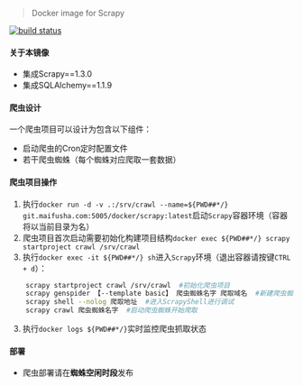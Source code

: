 > Docker image for Scrapy

[![build status](https://git.maifusha.com/docker/scrapy/badges/master/build.svg)](https://git.maifusha.com/docker/scrapy/commits/master)

#### 关于本镜像
* 集成Scrapy==1.3.0
* 集成SQLAlchemy==1.1.9

#### 爬虫设计
一个爬虫项目可以设计为包含以下组件：
* 启动爬虫的Cron定时配置文件
* 若干爬虫蜘蛛（每个蜘蛛对应爬取一套数据）

#### 爬虫项目操作
1. 执行`docker run -d -v .:/srv/crawl --name=${PWD##*/} git.maifusha.com:5005/docker/scrapy:latest`启动`Scrapy`容器环境（容器将以当前目录为名）
2. 爬虫项目首次启动需要初始化构建项目结构`docker exec ${PWD##*/} scrapy startproject crawl /srv/crawl`
3. 执行`docker exec -it ${PWD##*/} sh`进入`Scrapy`环境（退出容器请按键`CTRL + d`）：
```bash
    scrapy startproject crawl /srv/crawl  #初始化爬虫项目
    scrapy genspider 【--template basic】 爬虫蜘蛛名字 爬取域名  #新建爬虫蜘蛛
    scrapy shell --nolog 爬取地址  #进入ScrapyShell进行调试
    scrapy crawl 爬虫蜘蛛名字  #启动爬虫蜘蛛开始爬取
```
3. 执行`docker logs ${PWD##*/}`实时监控爬虫抓取状态

#### 部署
* 爬虫部署请在**蜘蛛空闲时段**发布